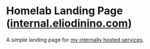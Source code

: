 # Homelab Landing Page ([internal.eliodinino.com](https://internal.eliodinino.com))

A simple landing page for [my internally hosted services](https://github.com/ElioDiNino/Homelab).
